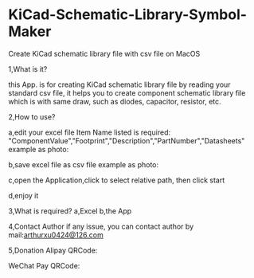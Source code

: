 # KiCad-Schematic-Library-Symbol-Maker
Create KiCad schematic library file with csv file on MacOS

1,What is it?

  this App. is for creating KiCad schematic library file by reading your standard csv file, it helps you to create component schematic library file which is with same draw, such as diodes, capacitor, resistor, etc.
  
2,How to use?

  a,edit your excel file
    Item Name listed is required: 
    "ComponentValue","Footprint","Description","PartNumber","Datasheets"
    example as photo:
    
 
  b,save excel file as csv file
    example as photo:
    

  c,open the Application,click to select relative path, then click start

  d,enjoy it
  
3,What is required?
  a,Excel
  b,the App
  
4,Contact Author
  if any issue, you can contact author by mail:arthurxu0424@126.com
  
5,Donation
  Alipay QRCode:
  
  WeChat Pay QRCode:
  
